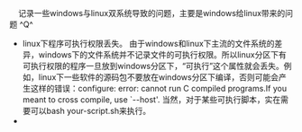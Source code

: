 &nbsp;&nbsp;&nbsp;&nbsp;记录一些windows与linux双系统导致的问题，主要是windows给linux带来的问题 ^Q^

  * linux下程序可执行权限丢失。
由于windows和linux下主流的文件系统的差异，windows下的文件系统并不记录文件的可执行权限。所以linux分区下有可执行权限的程序一旦放到windows分区下，“可执行”这个属性就会丢失。例如，linux下一些软件的源码包不要放在windows分区下编译，否则可能会产生这样的错误：configure: error: cannot run C compiled programs.If you meant to cross compile, use `--host'. 当然，对于某些可执行脚本，实在需要可以bash your-script.sh来执行。
  * 